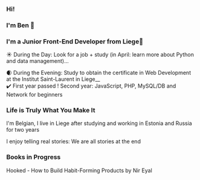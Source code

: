 ### Hi!
### I'm Ben :chestnut:
### I'm a Junior Front-End Developer from Liege👋

:sunny: During the Day: Look for a job + study (in April: learn more about Python and data management)...

:waxing_crescent_moon: During the Evening: Study to obtain the certificate in Web Development at the Institut Saint-Laurent in Liege__  
:heavy_check_mark: First year passed ! Second year: JavaScript, PHP, MySQL/DB and Network for beginners 



###  Life is Truly What You Make It
I'm Belgian, I live in Liege after studying and working in Estonia and Russia for two years

I enjoy telling real stories: We are all stories at the end

### Books in Progress
Hooked - How to Build Habit-Forming Products by Nir Eyal


<!--
**BenoitMayeur/BenoitMayeur** is a ✨ _special_ ✨ repository because its `README.md` (this file) appears on your GitHub profile.

Here are some ideas to get you started:

- 🔭 I’m currently working on ...
- 🌱 I’m currently learning ...
- 👯 I’m looking to collaborate on ...
- 🤔 I’m looking for help with ...
- 💬 Ask me about ...
- 📫 How to reach me: ...
- 😄 Pronouns: ...
- ⚡ Fun fact: ...
-->
